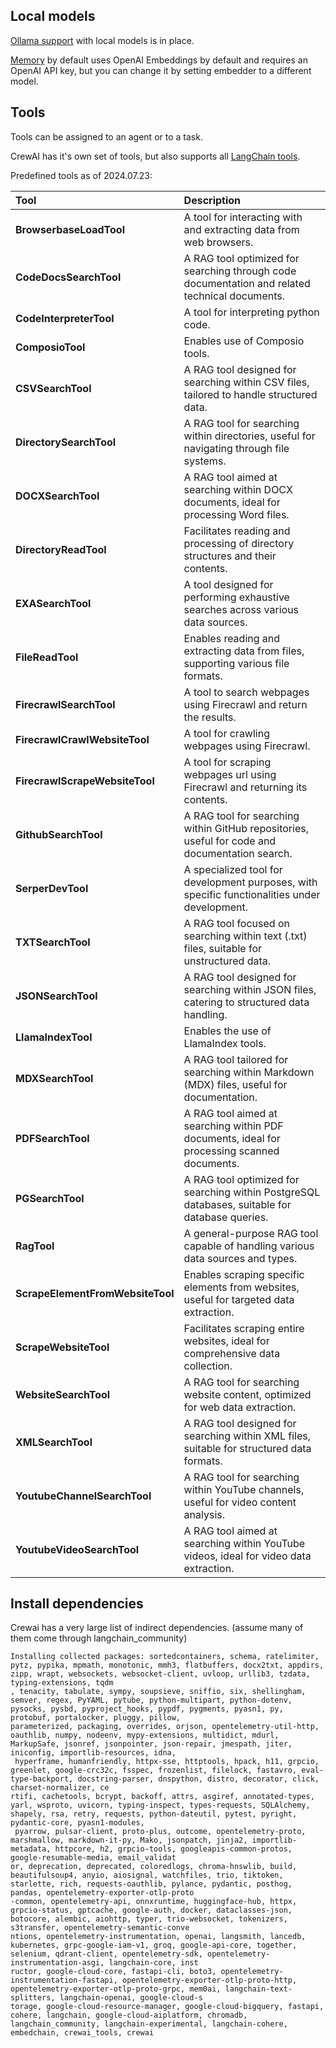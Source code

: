 
## Local models
[Ollama support](https://docs.crewai.com/how-to/LLM-Connections/?h=ollama#ollama-integration) with local models is in place.

[Memory](https://docs.crewai.com/core-concepts/Memory/?h=memory#how-memory-systems-empower-agents) by default uses OpenAI Embeddings by default and requires an OpenAI API key, but you can change it by setting embedder to a different model.

## Tools
Tools can be assigned to an agent or to a task.

CrewAI has it's own set of tools, but also supports all [LangChain tools](https://python.langchain.com/v0.2/docs/integrations/tools/).

Predefined tools as of 2024.07.23:

| Tool                        | Description                                                                                   |
| :-------------------------- | :-------------------------------------------------------------------------------------------- |
| **BrowserbaseLoadTool**     | A tool for interacting with and extracting data from web browsers.                            |
| **CodeDocsSearchTool**      | A RAG tool optimized for searching through code documentation and related technical documents. |
| **CodeInterpreterTool**     | A tool for interpreting python code.                                                          |
| **ComposioTool**            | Enables use of Composio tools.                                                                |
| **CSVSearchTool**           | A RAG tool designed for searching within CSV files, tailored to handle structured data.       |
| **DirectorySearchTool**     | A RAG tool for searching within directories, useful for navigating through file systems.      |
| **DOCXSearchTool**          | A RAG tool aimed at searching within DOCX documents, ideal for processing Word files.         |
| **DirectoryReadTool**       | Facilitates reading and processing of directory structures and their contents.                |
| **EXASearchTool**           | A tool designed for performing exhaustive searches across various data sources.               |
| **FileReadTool**            | Enables reading and extracting data from files, supporting various file formats.              |
| **FirecrawlSearchTool**     | A tool to search webpages using Firecrawl and return the results.                             |
| **FirecrawlCrawlWebsiteTool** | A tool for crawling webpages using Firecrawl.                                               |
| **FirecrawlScrapeWebsiteTool** | A tool for scraping webpages url using Firecrawl and returning its contents.               |
| **GithubSearchTool**        | A RAG tool for searching within GitHub repositories, useful for code and documentation search.|
| **SerperDevTool**           | A specialized tool for development purposes, with specific functionalities under development. |
| **TXTSearchTool**           | A RAG tool focused on searching within text (.txt) files, suitable for unstructured data.     |
| **JSONSearchTool**          | A RAG tool designed for searching within JSON files, catering to structured data handling.     |
| **LlamaIndexTool**          | Enables the use of LlamaIndex tools.                                                          |
| **MDXSearchTool**           | A RAG tool tailored for searching within Markdown (MDX) files, useful for documentation.      |
| **PDFSearchTool**           | A RAG tool aimed at searching within PDF documents, ideal for processing scanned documents.    |
| **PGSearchTool**            | A RAG tool optimized for searching within PostgreSQL databases, suitable for database queries. |
| **RagTool**                 | A general-purpose RAG tool capable of handling various data sources and types.                 |
| **ScrapeElementFromWebsiteTool** | Enables scraping specific elements from websites, useful for targeted data extraction.     |
| **ScrapeWebsiteTool**       | Facilitates scraping entire websites, ideal for comprehensive data collection.                 |
| **WebsiteSearchTool**       | A RAG tool for searching website content, optimized for web data extraction.                   |
| **XMLSearchTool**           | A RAG tool designed for searching within XML files, suitable for structured data formats.      |
| **YoutubeChannelSearchTool**| A RAG tool for searching within YouTube channels, useful for video content analysis.           |
| **YoutubeVideoSearchTool**  | A RAG tool aimed at searching within YouTube videos, ideal for video data extraction.          |

## Install dependencies
Crewai has a very large list of indirect dependencies.
(assume many of them come through langchain_community)
```
Installing collected packages: sortedcontainers, schema, ratelimiter, pytz, pypika, mpmath, monotonic, mmh3, flatbuffers, docx2txt, appdirs, zipp, wrapt, websockets, websocket-client, uvloop, urllib3, tzdata, typing-extensions, tqdm
, tenacity, tabulate, sympy, soupsieve, sniffio, six, shellingham, semver, regex, PyYAML, pytube, python-multipart, python-dotenv, pysocks, pysbd, pyproject_hooks, pypdf, pygments, pyasn1, py, protobuf, portalocker, pluggy, pillow,
parameterized, packaging, overrides, orjson, opentelemetry-util-http, oauthlib, numpy, nodeenv, mypy-extensions, multidict, mdurl, MarkupSafe, jsonref, jsonpointer, json-repair, jmespath, jiter, iniconfig, importlib-resources, idna,
 hyperframe, humanfriendly, httpx-sse, httptools, hpack, h11, grpcio, greenlet, google-crc32c, fsspec, frozenlist, filelock, fastavro, eval-type-backport, docstring-parser, dnspython, distro, decorator, click, charset-normalizer, ce
rtifi, cachetools, bcrypt, backoff, attrs, asgiref, annotated-types, yarl, wsproto, uvicorn, typing-inspect, types-requests, SQLAlchemy, shapely, rsa, retry, requests, python-dateutil, pytest, pyright, pydantic-core, pyasn1-modules,
 pyarrow, pulsar-client, proto-plus, outcome, opentelemetry-proto, marshmallow, markdown-it-py, Mako, jsonpatch, jinja2, importlib-metadata, httpcore, h2, grpcio-tools, googleapis-common-protos, google-resumable-media, email_validat
or, deprecation, deprecated, coloredlogs, chroma-hnswlib, build, beautifulsoup4, anyio, aiosignal, watchfiles, trio, tiktoken, starlette, rich, requests-oauthlib, pylance, pydantic, posthog, pandas, opentelemetry-exporter-otlp-proto
-common, opentelemetry-api, onnxruntime, huggingface-hub, httpx, grpcio-status, gptcache, google-auth, docker, dataclasses-json, botocore, alembic, aiohttp, typer, trio-websocket, tokenizers, s3transfer, opentelemetry-semantic-conve
ntions, opentelemetry-instrumentation, openai, langsmith, lancedb, kubernetes, grpc-google-iam-v1, groq, google-api-core, together, selenium, qdrant-client, opentelemetry-sdk, opentelemetry-instrumentation-asgi, langchain-core, inst
ructor, google-cloud-core, fastapi-cli, boto3, opentelemetry-instrumentation-fastapi, opentelemetry-exporter-otlp-proto-http, opentelemetry-exporter-otlp-proto-grpc, mem0ai, langchain-text-splitters, langchain-openai, google-cloud-s
torage, google-cloud-resource-manager, google-cloud-bigquery, fastapi, cohere, langchain, google-cloud-aiplatform, chromadb, langchain_community, langchain-experimental, langchain-cohere, embedchain, crewai_tools, crewai
```